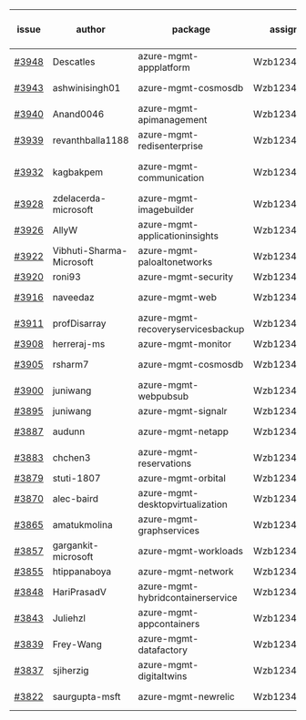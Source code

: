 | issue | author | package | assignee | bot advice | created date of issue | target release date | date from target |
| ------ | ------ | ------ | ------ | ------ | ------ | ------ | :-----: |
| [#3948](https://github.com/Azure/sdk-release-request/issues/3948) | Descatles | azure-mgmt-appplatform | Wzb123456789 |  | 03-17 | 04-28 |  |
| [#3943](https://github.com/Azure/sdk-release-request/issues/3943) | ashwinisingh01 | azure-mgmt-cosmosdb | Wzb123456789 | duplicated issue  <br> | 03-16 | 04-28 |  |
| [#3940](https://github.com/Azure/sdk-release-request/issues/3940) | Anand0046 | azure-mgmt-apimanagement | Wzb123456789 |  | 03-16 | 04-28 |  |
| [#3939](https://github.com/Azure/sdk-release-request/issues/3939) | revanthballa1188 | azure-mgmt-redisenterprise | Wzb123456789 |  | 03-16 | 04-28 |  |
| [#3932](https://github.com/Azure/sdk-release-request/issues/3932) | kagbakpem | azure-mgmt-communication | Wzb123456789 | Attention to inconsistent tag | 03-15 | 04-28 |  |
| [#3928](https://github.com/Azure/sdk-release-request/issues/3928) | zdelacerda-microsoft | azure-mgmt-imagebuilder | Wzb123456789 |  | 03-15 | 04-28 |  |
| [#3926](https://github.com/Azure/sdk-release-request/issues/3926) | AllyW | azure-mgmt-applicationinsights | Wzb123456789 |  | 03-13 | 04-28 |  |
| [#3922](https://github.com/Azure/sdk-release-request/issues/3922) | Vibhuti-Sharma-Microsoft | azure-mgmt-paloaltonetworks | Wzb123456789 |  | 03-10 | 04-28 |  |
| [#3920](https://github.com/Azure/sdk-release-request/issues/3920) | roni93 | azure-mgmt-security | Wzb123456789 |  | 03-10 | 03-24 |  |
| [#3916](https://github.com/Azure/sdk-release-request/issues/3916) | naveedaz | azure-mgmt-web | Wzb123456789 | new comment. | 03-10 | 03-24 |  |
| [#3911](https://github.com/Azure/sdk-release-request/issues/3911) | profDisarray | azure-mgmt-recoveryservicesbackup | Wzb123456789 | new comment. | 03-09 | 03-24 |  |
| [#3908](https://github.com/Azure/sdk-release-request/issues/3908) | herreraj-ms | azure-mgmt-monitor | Wzb123456789 |  | 03-08 | 03-24 |  |
| [#3905](https://github.com/Azure/sdk-release-request/issues/3905) | rsharm7 | azure-mgmt-cosmosdb | Wzb123456789 | duplicated issue  <br> | 03-07 | 03-24 |  |
| [#3900](https://github.com/Azure/sdk-release-request/issues/3900) | juniwang | azure-mgmt-webpubsub | Wzb123456789 |  | 03-07 | 03-24 |  |
| [#3895](https://github.com/Azure/sdk-release-request/issues/3895) | juniwang | azure-mgmt-signalr | Wzb123456789 |  | 03-07 | 03-24 |  |
| [#3887](https://github.com/Azure/sdk-release-request/issues/3887) | audunn | azure-mgmt-netapp | Wzb123456789 | new comment. | 03-06 | 03-24 |  |
| [#3883](https://github.com/Azure/sdk-release-request/issues/3883) | chchen3 | azure-mgmt-reservations | Wzb123456789 |  | 03-03 | 03-24 |  |
| [#3879](https://github.com/Azure/sdk-release-request/issues/3879) | stuti-1807 | azure-mgmt-orbital | Wzb123456789 |  | 03-03 | 03-24 |  |
| [#3870](https://github.com/Azure/sdk-release-request/issues/3870) | alec-baird | azure-mgmt-desktopvirtualization | Wzb123456789 |  | 03-03 | 03-24 |  |
| [#3865](https://github.com/Azure/sdk-release-request/issues/3865) | amatukmolina | azure-mgmt-graphservices | Wzb123456789 | new comment. | 03-03 | 03-24 |  |
| [#3857](https://github.com/Azure/sdk-release-request/issues/3857) | gargankit-microsoft | azure-mgmt-workloads | Wzb123456789 |  | 03-02 | 03-24 |  |
| [#3855](https://github.com/Azure/sdk-release-request/issues/3855) | htippanaboya | azure-mgmt-network | Wzb123456789 |  | 03-01 | 03-24 |  |
| [#3848](https://github.com/Azure/sdk-release-request/issues/3848) | HariPrasadV | azure-mgmt-hybridcontainerservice | Wzb123456789 |  | 03-01 | 03-24 |  |
| [#3843](https://github.com/Azure/sdk-release-request/issues/3843) | Juliehzl | azure-mgmt-appcontainers | Wzb123456789 |  | 02-28 | 03-24 |  |
| [#3839](https://github.com/Azure/sdk-release-request/issues/3839) | Frey-Wang | azure-mgmt-datafactory | Wzb123456789 |  | 02-24 | 03-24 |  |
| [#3837](https://github.com/Azure/sdk-release-request/issues/3837) | sjiherzig | azure-mgmt-digitaltwins | Wzb123456789 |  | 02-23 | 03-24 |  |
| [#3822](https://github.com/Azure/sdk-release-request/issues/3822) | saurgupta-msft | azure-mgmt-newrelic | Wzb123456789 | new comment. | 02-16 | 03-24 |  |
